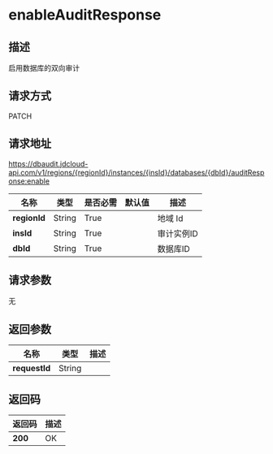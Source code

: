 # enableAuditResponse


## 描述
启用数据库的双向审计

## 请求方式
PATCH

## 请求地址
https://dbaudit.jdcloud-api.com/v1/regions/{regionId}/instances/{insId}/databases/{dbId}/auditResponse:enable

|名称|类型|是否必需|默认值|描述|
|---|---|---|---|---|
|**regionId**|String|True| |地域 Id|
|**insId**|String|True| |审计实例ID|
|**dbId**|String|True| |数据库ID|

## 请求参数
无


## 返回参数
|名称|类型|描述|
|---|---|---|
|**requestId**|String| |


## 返回码
|返回码|描述|
|---|---|
|**200**|OK|
